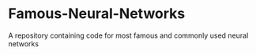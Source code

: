 # Famous-Neural-Networks
A repository containing code for most famous and commonly used neural networks

